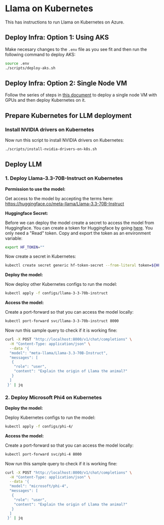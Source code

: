 # Llama on Kubernetes

This has instructions to run Llama on Kubernetes on Azure.

## Deploy Infra: Option 1: Using AKS

Make necesary changes to the `.env` file as you see fit and then run the following command to deploy AKS:

```bash
source .env
./scripts/deploy-aks.sh
```

## Deploy Infra: Option 2: Single Node VM

Follow the series of steps in [this document](docs/single-node-gpu-vm-setup.md) to deploy a single node VM with GPUs and then deploy Kubernetes on it.

## Prepare Kubernetes for LLM deployment

### Install NVIDIA drivers on Kubernetes

Now run this script to install NVIDIA drivers on Kubernetes:

```bash
./scripts/install-nvidia-drivers-on-k8s.sh
```

## Deploy LLM

### 1. Deploy Llama-3.3-70B-Instruct on Kubernetes

**Permission to use the model:**

Get access to the model by accepting the terms here: <https://huggingface.co/meta-llama/Llama-3.3-70B-Instruct>

**Huggingface Secret:**

Before we can deploy the model create a secret to access the model from Huggingface. You can create a token for Huggingface by going [here](https://huggingface.co/settings/tokens). You only need a "Read" token. Copy and export the token as an environment variable:

```bash
export HF_TOKEN=""
```

Now create a secret in Kubernetes:

```bash
kubectl create secret generic hf-token-secret --from-literal token=${HF_TOKEN}
```

**Deploy the model:**

Now deploy other Kubernetes configs to run the model:

```bash
kubectl apply -f configs/llama-3-3-70b-instruct
```

**Access the model:**

Create a port-forward so that you can access the model locally:

```bash
kubectl port-forward svc/llama-3-3-70b-instruct 8000
```

Now run this sample query to check if it is working fine:

```bash
curl -X POST "http://localhost:8000/v1/chat/completions" \
  -H "Content-Type: application/json" \
  --data '{
  "model": "meta-llama/Llama-3.3-70B-Instruct",
  "messages": [
   {
    "role": "user",
    "content": "Explain the origin of Llama the animal?"
   }
  ]
 }' | jq
```

### 2. Deploy Microsoft Phi4 on Kubernetes

**Deploy the model:**

Deploy Kubernetes configs to run the model:

```bash
kubectl apply -f configs/phi-4/
```

**Access the model:**

Create a port-forward so that you can access the model locally:

```bash
kubectl port-forward svc/phi-4 8000
```

Now run this sample query to check if it is working fine:

```bash
curl -X POST "http://localhost:8000/v1/chat/completions" \
  -H "Content-Type: application/json" \
  --data '{
  "model": "microsoft/phi-4",
  "messages": [
   {
    "role": "user",
    "content": "Explain the origin of Llama the animal?"
   }
  ]
 }' | jq
```
